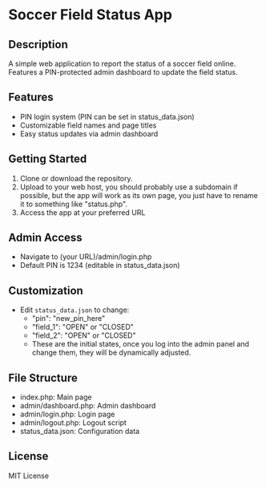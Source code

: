 # Soccer Field Status App

## Description
A simple web application to report the status of a soccer field online. Features a PIN-protected admin dashboard to update the field status.

## Features
- PIN login system (PIN can be set in status_data.json)
- Customizable field names and page titles
- Easy status updates via admin dashboard

## Getting Started
1. Clone or download the repository.
2. Upload to your web host, you should probably use a subdomain if possible, but the app will work as its own page, you just have to rename it to something like "status.php".  
4. Access the app at your preferred URL

## Admin Access
- Navigate to (your URL)/admin/login.php
- Default PIN is 1234 (editable in status_data.json)

## Customization
- Edit `status_data.json` to change:
  - "pin": "new_pin_here"
  - "field_1": "OPEN" or "CLOSED"
  - "field_2": "OPEN" or "CLOSED"
  - These are the initial states, once you log into the admin panel and change them, they will be dynamically adjusted.
  
## File Structure
- index.php: Main page
- admin/dashboard.php: Admin dashboard
- admin/login.php: Login page
- admin/logout.php: Logout script
- status_data.json: Configuration data

## License
MIT License
